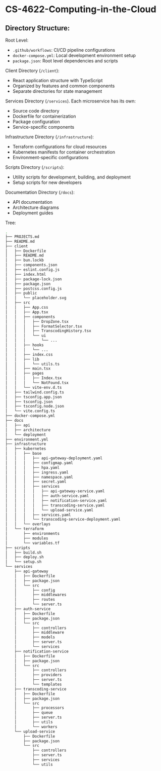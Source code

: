 <!-- ./README.md -->
# CS-4622-Computing-in-the-Cloud
## Directory Structure:
Root Level:
- `.github/workflows`: CI/CD pipeline configurations
- `docker-compose.yml`: Local development environment setup
- `package.json`: Root level dependencies and scripts

Client Directory (`/client`):
- React application structure with TypeScript
- Organized by features and common components
- Separate directories for state management

Services Directory (`/services`). Each microservice has its own:
- Source code directory
- Dockerfile for containerization
- Package configuration
- Service-specific components

Infrastructure Directory (`/infrastructure`):
- Terraform configurations for cloud resources
- Kubernetes manifests for container orchestration
- Environment-specific configurations

Scripts Directory (`/scripts`):
- Utility scripts for development, building, and deployment
- Setup scripts for new developers

Documentation Directory (`/docs`):
- API documentation
- Architecture diagrams
- Deployment guides

Tree:
```bash
.
├── PROJECTS.md
├── README.md
├── client
│   ├── Dockerfile
│   ├── README.md
│   ├── bun.lockb
│   ├── components.json
│   ├── eslint.config.js
│   ├── index.html
│   ├── package-lock.json
│   ├── package.json
│   ├── postcss.config.js
│   ├── public
│   │   └── placeholder.svg
│   ├── src
│   │   ├── App.css
│   │   ├── App.tsx
│   │   ├── components
│   │   │   ├── DropZone.tsx
│   │   │   ├── FormatSelector.tsx
│   │   │   ├── TranscodingHistory.tsx
│   │   │   └── ui
│   │   │       └── ...
│   │   ├── hooks
│   │   │   └── ...
│   │   ├── index.css
│   │   ├── lib
│   │   │   └── utils.ts
│   │   ├── main.tsx
│   │   ├── pages
│   │   │   ├── Index.tsx
│   │   │   └── NotFound.tsx
│   │   └── vite-env.d.ts
│   ├── tailwind.config.ts
│   ├── tsconfig.app.json
│   ├── tsconfig.json
│   ├── tsconfig.node.json
│   └── vite.config.ts
├── docker-compose.yml
├── docs
│   ├── api
│   ├── architecture
│   └── deployment
├── environment.yml
├── infrastructure
│   ├── kubernetes
│   │   ├── base
│   │   │   ├── api-gateway-deployment.yaml
│   │   │   ├── configmap.yaml
│   │   │   ├── hpa.yaml
│   │   │   ├── ingress.yaml
│   │   │   ├── namespace.yaml
│   │   │   ├── secret.yaml
│   │   │   ├── services
│   │   │   │   ├── api-gateway-service.yaml
│   │   │   │   ├── auth-service.yaml
│   │   │   │   ├── notification-service.yaml
│   │   │   │   ├── transcoding-service.yaml
│   │   │   │   └── upload-service.yaml
│   │   │   ├── services.yaml
│   │   │   └── transcoding-service-deployment.yaml
│   │   └── overlays
│   └── terraform
│       ├── environments
│       ├── modules
│       └── variables.tf
├── scripts
│   ├── build.sh
│   ├── deploy.sh
│   └── setup.sh
└── services
    ├── api-gateway
    │   ├── Dockerfile
    │   ├── package.json
    │   └── src
    │       ├── config
    │       ├── middlewares
    │       ├── routes
    │       └── server.ts
    ├── auth-service
    │   ├── Dockerfile
    │   ├── package.json
    │   └── src
    │       ├── controllers
    │       ├── middleware
    │       ├── models
    │       ├── server.ts
    │       └── services
    ├── notification-service
    │   ├── Dockerfile
    │   ├── package.json
    │   └── src
    │       ├── controllers
    │       ├── providers
    │       ├── server.ts
    │       └── templates
    ├── transcoding-service
    │   ├── Dockerfile
    │   ├── package.json
    │   └── src
    │       ├── processors
    │       ├── queue
    │       ├── server.ts
    │       ├── utils
    │       └── workers
    └── upload-service
        ├── Dockerfile
        ├── package.json
        └── src
            ├── controllers
            ├── server.ts
            ├── services
            └── utils
```